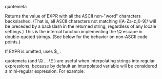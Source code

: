 quotemeta

Returns the value of EXPR with all the ASCII non-"word" characters backslashed. (That is, all ASCII characters not matching /[A-Za-z_0-9]/ will be preceded by a backslash in the returned string, regardless of any locale settings.) This is the internal function implementing the \Q escape in double-quoted strings. (See below for the behavior on non-ASCII code points.)

If EXPR is omitted, uses $_ .

quotemeta (and \Q ... \E ) are useful when interpolating strings into regular expressions, because by default an interpolated variable will be considered a mini-regular expression. For example:
